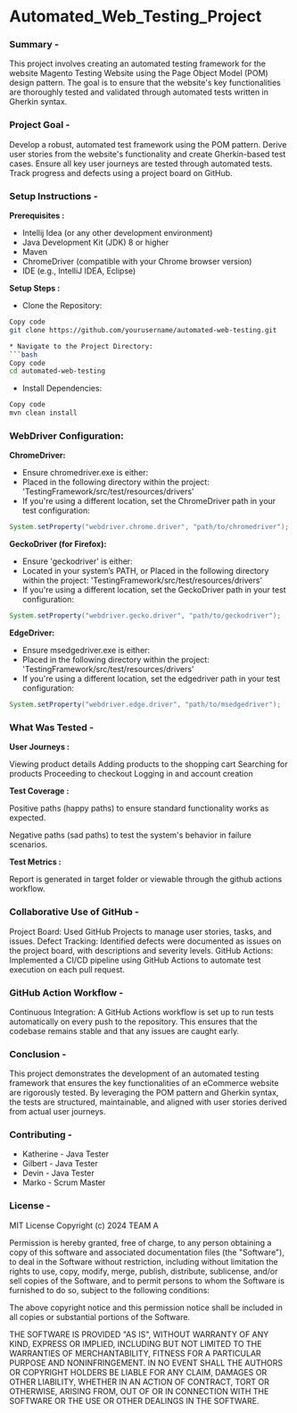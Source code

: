# Automated_Web_Testing_Project

### Summary -

This project involves creating an automated testing framework for the website Magento Testing Website using the Page Object Model (POM) design pattern. The goal is to ensure that the website's key functionalities are thoroughly tested and validated through automated tests written in Gherkin syntax.

### Project Goal -

Develop a robust, automated test framework using the POM pattern.
Derive user stories from the website's functionality and create Gherkin-based test cases.
Ensure all key user journeys are tested through automated tests.
Track progress and defects using a project board on GitHub.

### Setup Instructions -

**Prerequisites :**

* Intellij Idea (or any other development environment)
* Java Development Kit (JDK) 8 or higher
* Maven
* ChromeDriver (compatible with your Chrome browser version)
* IDE (e.g., IntelliJ IDEA, Eclipse)

**Setup Steps :**
* Clone the Repository:

```bash
Copy code
git clone https://github.com/yourusername/automated-web-testing.git

* Navigate to the Project Directory:
```bash
Copy code
cd automated-web-testing
```

* Install Dependencies:
```bash
Copy code
mvn clean install
```

### WebDriver Configuration:

**ChromeDriver:**
* Ensure chromedriver.exe is either:   
* Placed in the following directory within the project: 'TestingFramework/src/test/resources/drivers'
* If you're using a different location, set the ChromeDriver path in your test configuration:
  
```java
System.setProperty("webdriver.chrome.driver", "path/to/chromedriver");
```

**GeckoDriver (for Firefox):**
* Ensure 'geckodriver' is either:
* Located in your system’s PATH, or Placed in the following directory within the project: 'TestingFramework/src/test/resources/drivers'
* If you're using a different location, set the GeckoDriver path in your test configuration:

```java
System.setProperty("webdriver.gecko.driver", "path/to/geckodriver");
```

**EdgeDriver:**
* Ensure msedgedriver.exe is either:   
* Placed in the following directory within the project: 'TestingFramework/src/test/resources/drivers'
* If you're using a different location, set the edgedriver path in your test configuration:

```java
System.setProperty("webdriver.edge.driver", "path/to/msedgedriver");
```

### What Was Tested -

**User Journeys :**

Viewing product details
Adding products to the shopping cart
Searching for products
Proceeding to checkout
Logging in and account creation

**Test Coverage :**

Positive paths (happy paths) to ensure standard functionality works as expected.

Negative paths (sad paths) to test the system's behavior in failure scenarios.

**Test Metrics :**

Report is generated in target folder or viewable through the github actions workflow.

### Collaborative Use of GitHub -
Project Board: Used GitHub Projects to manage user stories, tasks, and issues.
Defect Tracking: Identified defects were documented as issues on the project board, with descriptions and severity levels.
GitHub Actions: Implemented a CI/CD pipeline using GitHub Actions to automate test execution on each pull request.

### GitHub Action Workflow -
Continuous Integration: A GitHub Actions workflow is set up to run tests automatically on every push to the repository. This ensures that the codebase remains stable and that any issues are caught early.

### Conclusion -
This project demonstrates the development of an automated testing framework that ensures the key functionalities of an eCommerce website are rigorously tested. By leveraging the POM pattern and Gherkin syntax, the tests are structured, maintainable, and aligned with user stories derived from actual user journeys.

### Contributing -
* Katherine - Java Tester
* Gilbert - Java Tester
* Devin - Java Tester
* Marko - Scrum Master

### License -
MIT License
Copyright (c) 2024 TEAM A

Permission is hereby granted, free of charge, to any person obtaining a copy
of this software and associated documentation files (the "Software"), to deal
in the Software without restriction, including without limitation the rights
to use, copy, modify, merge, publish, distribute, sublicense, and/or sell
copies of the Software, and to permit persons to whom the Software is
furnished to do so, subject to the following conditions:

The above copyright notice and this permission notice shall be included in all
copies or substantial portions of the Software.

THE SOFTWARE IS PROVIDED "AS IS", WITHOUT WARRANTY OF ANY KIND, EXPRESS OR
IMPLIED, INCLUDING BUT NOT LIMITED TO THE WARRANTIES OF MERCHANTABILITY,
FITNESS FOR A PARTICULAR PURPOSE AND NONINFRINGEMENT. IN NO EVENT SHALL THE
AUTHORS OR COPYRIGHT HOLDERS BE LIABLE FOR ANY CLAIM, DAMAGES OR OTHER
LIABILITY, WHETHER IN AN ACTION OF CONTRACT, TORT OR OTHERWISE, ARISING FROM,
OUT OF OR IN CONNECTION WITH THE SOFTWARE OR THE USE OR OTHER DEALINGS IN THE
SOFTWARE.

